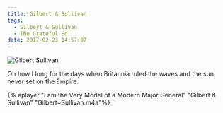 ```yaml
---
title: Gilbert & Sullivan
tags:
  - Gilbert & Sullivan
  - The Grateful Ed
date: 2017-02-23 14:57:07
---
```

![Gilbert Sullivan](Gilbert+Sullivan.jpg)

Oh how I long for the days when Britannia ruled the waves and the sun
never set on the Empire.

{% aplayer "I am the Very Model of a Modern Major General" "Gilbert & Sullivan" "Gilbert+Sullivan.m4a"%}
